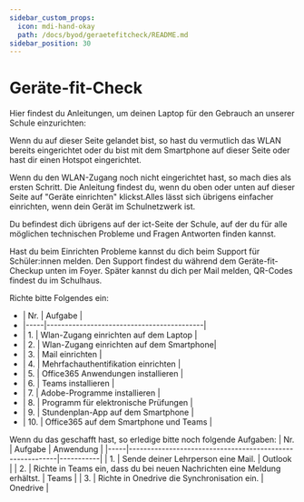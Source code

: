 ```yaml
---
sidebar_custom_props:
  icon: mdi-hand-okay
  path: /docs/byod/geraetefitcheck/README.md
sidebar_position: 30
---
```


# Geräte-fit-Check


Hier findest du Anleitungen, um deinen Laptop für den Gebrauch an unserer Schule einzurichten:

Wenn du auf dieser Seite gelandet bist, so hast du vermutlich das WLAN bereits eingerichtet oder du bist mit dem Smartphone auf dieser Seite oder hast dir einen Hotspot eingerichtet.

Wenn du den WLAN-Zugang noch nicht eingerichtet hast, so mach dies als ersten Schritt. Die Anleitung findest du, wenn du oben oder unten auf dieser Seite auf "Geräte einrichten" klickst.Alles lässt sich übrigens einfacher einrichten, wenn dein Gerät im Schulnetzwerk ist.

Du befindest dich übrigens auf der ict-Seite der Schule, auf der du für alle möglichen technischen Probleme und Fragen Antworten finden kannst. 

Hast du beim Einrichten Probleme kannst du dich beim Support für Schüler:innen melden. Den Support findest du während dem Geräte-fit-Checkup unten im Foyer. Später kannst du dich per Mail melden, QR-Codes findest du im Schulhaus.

Richte bitte Folgendes ein:

- | Nr. | Aufgabe                                   |
- |-----|-------------------------------------------|
- | 1.  | Wlan-Zugang einrichten auf dem Laptop    |
- | 2.  | Wlan-Zugang einrichten auf dem Smartphone|
- | 3.  | Mail einrichten                           |
- | 4.  | Mehrfachauthentifikation einrichten       |
- | 5.  | Office365 Anwendungen installieren        |
- | 6.  | Teams installieren                        |
- | 7.  | Adobe-Programme installieren              |
- | 8.  | Programm für elektronische Prüfungen      |
- | 9.  | Stundenplan-App auf dem Smartphone        |
- | 10. | Office365 auf dem Smartphone und Teams    |


Wenn du das geschafft hast, so erledige bitte noch folgende Aufgaben:
| Nr. | Aufgabe                                                  | Anwendung |
|-----|----------------------------------------------------------|-----------|
| 1.  | Sende deiner Lehrperson eine Mail.                       | Outlook   |
| 2.  | Richte in Teams ein, dass du bei neuen Nachrichten eine Meldung erhältst. | Teams     |
| 3.  | Richte in Onedrive die Synchronisation ein.             | Onedrive  |

